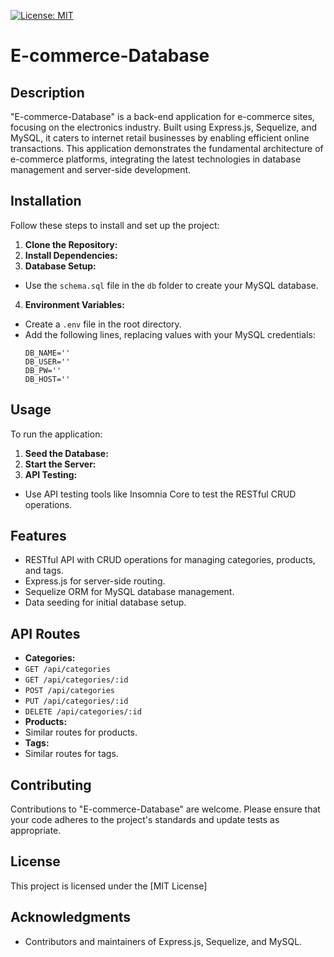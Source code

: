[![License: MIT](https://img.shields.io/badge/License-MIT-yellow.svg)](https://opensource.org/licenses/MIT)


# E-commerce-Database

## Description
"E-commerce-Database" is a back-end application for e-commerce sites, focusing on the electronics industry. Built using Express.js, Sequelize, and MySQL, it caters to internet retail businesses by enabling efficient online transactions. This application demonstrates the fundamental architecture of e-commerce platforms, integrating the latest technologies in database management and server-side development.

## Installation
Follow these steps to install and set up the project:

1. **Clone the Repository:**
2. **Install Dependencies:**
3. **Database Setup:**
- Use the `schema.sql` file in the `db` folder to create your MySQL database.
4. **Environment Variables:**
- Create a `.env` file in the root directory.
- Add the following lines, replacing values with your MySQL credentials:
  ```
  DB_NAME=''
  DB_USER=''
  DB_PW=''
  DB_HOST=''
  ```

## Usage
To run the application:

1. **Seed the Database:**
2. **Start the Server:**
3. **API Testing:**
- Use API testing tools like Insomnia Core to test the RESTful CRUD operations.

## Features
- RESTful API with CRUD operations for managing categories, products, and tags.
- Express.js for server-side routing.
- Sequelize ORM for MySQL database management.
- Data seeding for initial database setup.

## API Routes
- **Categories:**
- `GET /api/categories`
- `GET /api/categories/:id`
- `POST /api/categories`
- `PUT /api/categories/:id`
- `DELETE /api/categories/:id`
- **Products:**
- Similar routes for products.
- **Tags:**
- Similar routes for tags.


## Contributing
Contributions to "E-commerce-Database" are welcome. Please ensure that your code adheres to the project's standards and update tests as appropriate.

## License
This project is licensed under the [MIT License]

## Acknowledgments
- Contributors and maintainers of Express.js, Sequelize, and MySQL.
